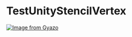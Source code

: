 # TestUnityStencilVertex

[![Image from Gyazo](https://i.gyazo.com/727ba9590a05c200178bd887a479a913.gif)](https://gyazo.com/727ba9590a05c200178bd887a479a913)
